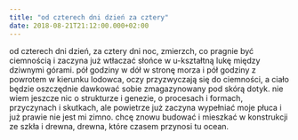```yaml
---
title: "od czterech dni dzień za cztery"
date: 2018-08-21T21:12:00.000+02:00
---
```

od czterech dni dzień, za cztery dni noc, zmierzch, co pragnie być ciemnością i zaczyna już wtłaczać słońce w u-kształtną lukę między dziwnymi górami. pół godziny w dół w stronę morza i pół godziny z powrotem w kierunku lodowca, oczy przyzwyczają się do ciemności, a ciało będzie oszczędnie dawkować sobie zmagazynowany pod skórą dotyk. nie wiem jeszcze nic o strukturze i genezie, o procesach i formach, przyczynach i skutkach, ale powietrze już zaczyna wypełniać moje płuca i już prawie nie jest mi zimno. chcę znowu budować i mieszkać w konstrukcji ze szkła i drewna, drewna, które czasem przynosi tu ocean.
